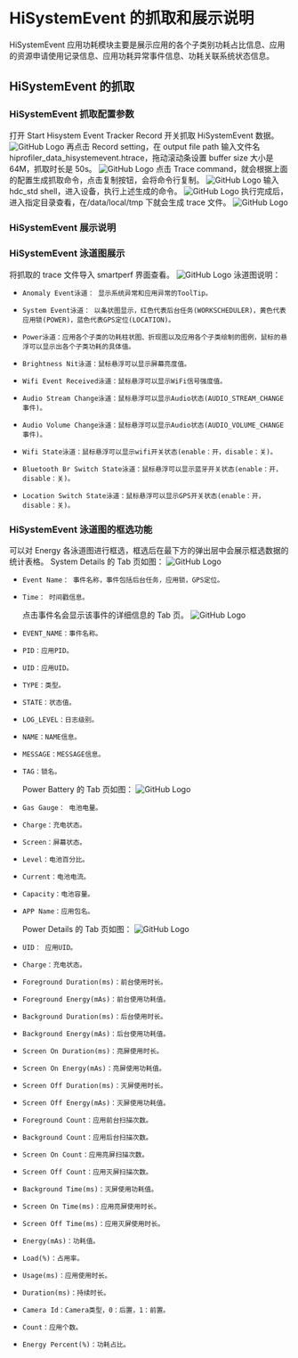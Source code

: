 # HiSystemEvent 的抓取和展示说明

HiSystemEvent 应用功耗模块主要是展示应用的各个子类别功耗占比信息、应用的资源申请使用记录信息、应用功耗异常事件信息、功耗关联系统状态信息。

## HiSystemEvent 的抓取

### HiSystemEvent 抓取配置参数

打开 Start Hisystem Event Tracker Record 开关抓取 HiSystemEvent 数据。
![GitHub Logo](../../figures/HiSystemEvent/hisyseventsetting.jpg)
再点击 Record setting，在 output file path 输入文件名 hiprofiler_data_hisystemevent.htrace，拖动滚动条设置 buffer size 大小是 64M，抓取时长是 50s。
![GitHub Logo](../../figures/HiSystemEvent/hisystemeventrecord.jpg)
点击 Trace command，就会根据上面的配置生成抓取命令，点击复制按钮，会将命令行复制。
![GitHub Logo](../../figures/HiSystemEvent/hisystemcommand.jpg)
输入 hdc_std shell，进入设备，执行上述生成的命令。
![GitHub Logo](../../figures/HiSystemEvent/hisystemeventemexcute.jpg)
执行完成后，进入指定目录查看，在/data/local/tmp 下就会生成 trace 文件。
![GitHub Logo](../../figures/HiSystemEvent/hisystemeventfile.jpg)

### HiSystemEvent 展示说明

### HiSystemEvent 泳道图展示

将抓取的 trace 文件导入 smartperf 界面查看。
![GitHub Logo](../../figures/HiSystemEvent/hisystemeventsummary.jpg)
泳道图说明：

-     Anomaly Event泳道： 显示系统异常和应用异常的ToolTip。
-     System Event泳道： 以条状图显示，红色代表后台任务(WORKSCHEDULER)，黄色代表应用锁(POWER)，蓝色代表GPS定位(LOCATION)。
-     Power泳道：应用各个子类的功耗柱状图、折现图以及应用各个子类绘制的图例，鼠标的悬浮可以显示出各个子类功耗的具体值。
-     Brightness Nit泳道：鼠标悬浮可以显示屏幕亮度值。
-     Wifi Event Received泳道：鼠标悬浮可以显示WiFi信号强度值。
-     Audio Stream Change泳道：鼠标悬浮可以显示Audio状态(AUDIO_STREAM_CHANGE事件)。
-     Audio Volume Change泳道：鼠标悬浮可以显示Audio状态(AUDIO_VOLUME_CHANGE事件)。
-     Wifi State泳道：鼠标悬浮可以显示wifi开关状态(enable：开，disable：关)。
-     Bluetooth Br Switch State泳道：鼠标悬浮可以显示蓝牙开关状态(enable：开， disable：关)。
-     Location Switch State泳道：鼠标悬浮可以显示GPS开关状态(enable：开，disable：关)。

### HiSystemEvent 泳道图的框选功能

可以对 Energy 各泳道图进行框选，框选后在最下方的弹出层中会展示框选数据的统计表格。
System Details 的 Tab 页如图：
![GitHub Logo](../../figures/HiSystemEvent/hisystemdetails.jpg)

-     Event Name： 事件名称，事件包括后台任务，应用锁，GPS定位。
-     Time： 时间戳信息。
  点击事件名会显示该事件的详细信息的 Tab 页。
  ![GitHub Logo](../../figures/HiSystemEvent/systemselectdetals.jpg)
-     EVENT_NAME：事件名称。
-     PID：应用PID。
-     UID：应用UID。
-     TYPE：类型。
-     STATE：状态值。
-     LOG_LEVEL：日志级别。
-     NAME：NAME信息。
-     MESSAGE：MESSAGE信息。
-     TAG：锁名。
  Power Battery 的 Tab 页如图：
  ![GitHub Logo](../../figures/HiSystemEvent/hisyseventPowerBattery.jpg)
-     Gas Gauge： 电池电量。
-     Charge：充电状态。
-     Screen：屏幕状态。
-     Level：电池百分比。
-     Current：电池电流。
-     Capacity：电池容量。
-     APP Name：应用包名。
  Power Details 的 Tab 页如图：
  ![GitHub Logo](../../figures/HiSystemEvent/hisyseventPowerdetails.jpg)
-     UID： 应用UID。
-     Charge：充电状态。
-     Foreground Duration(ms)：前台使用时长。
-     Foreground Energy(mAs)：前台使用功耗值。
-     Background Duration(ms)：后台使用时长。
-     Background Energy(mAs)：后台使用功耗值。
-     Screen On Duration(ms)：亮屏使用时长。
-     Screen On Energy(mAs)：亮屏使用功耗值。
-     Screen Off Duration(ms)：灭屏使用时长。
-     Screen Off Energy(mAs)：灭屏使用功耗值。
-     Foreground Count：应用前台扫描次数。
-     Background Count：应用后台扫描次数。
-     Screen On Count：应用亮屏扫描次数。
-     Screen Off Count：应用灭屏扫描次数。
-     Background Time(ms)：灭屏使用功耗值。
-     Screen On Time(ms)：应用亮屏使用时长。
-     Screen Off Time(ms)：应用灭屏使用时长。
-     Energy(mAs)：功耗值。
-     Load(%)：占用率。
-     Usage(ms)：应用使用时长。
-     Duration(ms)：持续时长。
-     Camera Id：Camera类型，0：后置，1：前置。
-     Count：应用个数。
-     Energy Percent(%)：功耗占比。
